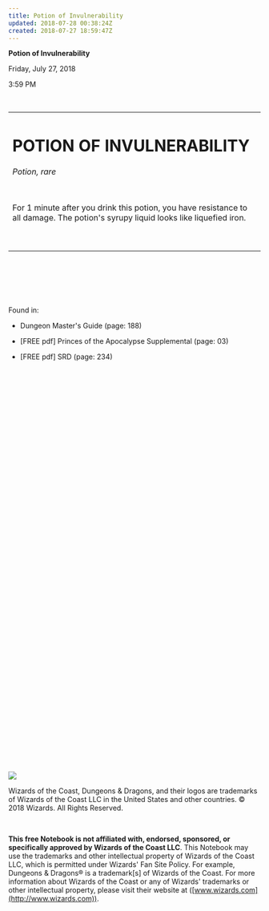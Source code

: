 ```yaml
---
title: Potion of Invulnerability
updated: 2018-07-28 00:38:24Z
created: 2018-07-27 18:59:47Z
---
```


**Potion of Invulnerability**

Friday, July 27, 2018

3:59 PM

 

<table><tbody><tr class="odd"><td><h1 id="potion-of-invulnerability"><strong>POTION OF INVULNERABILITY</strong></h1><p><em>Potion, rare</em></p><p> </p><p>For 1 minute after you drink this potion, you have resistance to all damage. The potion's syrupy liquid looks like liquefied iron.</p><p> </p></td></tr></tbody></table>

 

 

 

Found in:

-   Dungeon Master's Guide (page: 188)

-   \[FREE pdf\] Princes of the Apocalypse Supplemental (page: 03)

-   \[FREE pdf\] SRD (page: 234)

 

 

 

 

 

 

 

 

 

 

 

 

 

 

 

 

 

 

 

 

 

 

 

 

 

 

![](tmp\media\image1.png)

Wizards of the Coast, Dungeons & Dragons, and their logos are trademarks of Wizards of the Coast LLC in the United States and other countries. © 2018 Wizards. All Rights Reserved.

 

**This free Notebook is not affiliated with, endorsed, sponsored, or specifically approved by Wizards of the Coast LLC**. This Notebook may use the trademarks and other intellectual property of Wizards of the Coast LLC, which is permitted under Wizards' Fan Site Policy. For example, Dungeons & Dragons® is a trademark\[s\] of Wizards of the Coast. For more information about Wizards of the Coast or any of Wizards' trademarks or other intellectual property, please visit their website at ([www.wizards.com](http://www.wizards.com)).
